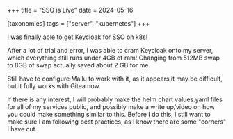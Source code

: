 +++
title = "SSO is Live"
date = 2024-05-16

[taxonomies]
tags = ["server", "kubernetes"]
+++

I was finally able to get Keycloak for SSO on k8s!
<!-- more -->

After a lot of trial and error, I was able to cram Keycloak onto my server, which everything still runs under 4GB of ram! Changing from 512MB swap to 8GB of swap actually saved about 2 GB for me.

Still have to configure Mailu to work with it, as it appears it may be difficult, but it fully works with Gitea now. 

If there is any interest, I will probably make the helm chart values.yaml files for all of my services public, and possibly make a write up/video on how you could make something similar to this. Before I do this, I still want to make sure I am following best practices, as I know there are some "corners" I have cut.

